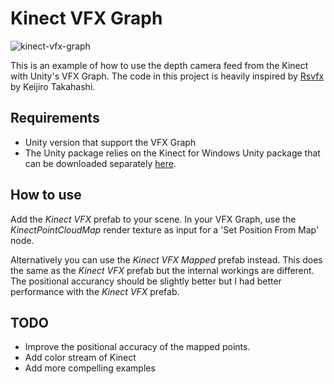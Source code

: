 # Kinect VFX Graph

![kinect-vfx-graph](https://user-images.githubusercontent.com/2318616/54569941-f5623e80-49dc-11e9-8ef6-09e690cb96f9.gif)

This is an example of how to use the depth camera feed from the Kinect with Unity's VFX Graph. The code in this project is heavily inspired by [Rsvfx](https://github.com/keijiro/Rsvfx) by Keijiro Takahashi.

## Requirements

- Unity version that support the VFX Graph
- The Unity package relies on the Kinect for Windows Unity package that can be downloaded separately [here](https://developer.microsoft.com/en-us/windows/kinect).

## How to use

Add the _Kinect VFX_ prefab to your scene. In your VFX Graph, use the _KinectPointCloudMap_ render texture as input for a 'Set Position From Map' node.

Alternatively you can use the _Kinect VFX Mapped_ prefab instead. This does the same as the _Kinect VFX_ prefab but the internal workings are different. The positional accurancy should be slightly better but I had better performance with the _Kinect VFX_ prefab.

## TODO

- Improve the positional accuracy of the mapped points.
- Add color stream of Kinect
- Add more compelling examples
